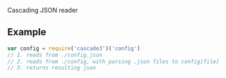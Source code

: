 Cascading JSON reader

## Example
```js
var config = require('cascade3')('config')
// 1. reads from ./config.json
// 2. reads from ./config, with parsing .json files to config[file]
// 3. returns resulting json
```
